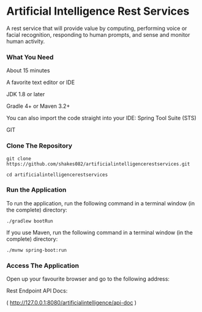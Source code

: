 # Artificial Intelligence Rest Services

A rest service that will provide value by computing, performing voice or facial recognition, responding to human prompts, and sense and monitor human activity.

### What You Need

About 15 minutes

A favorite text editor or IDE

JDK 1.8 or later

Gradle 4+ or Maven 3.2+

You can also import the code straight into your IDE: Spring Tool Suite (STS)

GIT

### Clone The Repository

``` git clone https://github.com/shakes082/artificialintelligencerestservices.git ```

``` cd artificialintelligencerestservices ```

### Run the Application

To run the application, run the following command in a terminal window (in the complete) directory:


```./gradlew bootRun```

If you use Maven, run the following command in a terminal window (in the complete) directory:


```./mvnw spring-boot:run```

### Access The Application
Open up your favourite browser and go to the following address:

Rest Endpoint API Docs:

( http://127.0.0.1:8080/artificialintelligence/api-doc )
